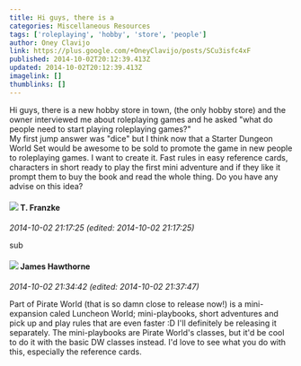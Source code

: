 ```yaml
---
title: Hi guys, there is a
categories: Miscellaneous Resources
tags: ['roleplaying', 'hobby', 'store', 'people']
author: Oney Clavijo
link: https://plus.google.com/+OneyClavijo/posts/SCu3isfc4xF
published: 2014-10-02T20:12:39.413Z
updated: 2014-10-02T20:12:39.413Z
imagelink: []
thumblinks: []
---
```


Hi guys, there is a new hobby store in town, (the only hobby store) and the owner interviewed me about roleplaying games and he asked &quot;what do people need to start playing roleplaying games?&quot;<br />My first jump answer was &quot;dice&quot; but I think now that a Starter Dungeon World Set would be awesome to be sold to promote the game in new people to roleplaying games. I want to create it. Fast rules in easy reference cards, characters in short ready to play the first mini adventure and if they like it prompt them to buy the book and read the whole thing. Do you have any advise on this idea?
<div id='comment z134jl4wtzangbq4q04cehzo5svpcxraqxc0k'>
  <h4><img src='{{site.baseurl}}//images/avatars/110330901807759406775_photo.jpg'> T. Franzke</h4>
      <p><cite>2014-10-02 21:17:25 (edited: 2014-10-02 21:17:25)</cite></p>
        <p>sub</p>
</div>
        

<div id='comment z134jl4wtzangbq4q04cehzo5svpcxraqxc0k'>
  <h4><img src='{{site.baseurl}}//images/avatars/105474339582381748699_photo.jpg'> James Hawthorne</h4>
      <p><cite>2014-10-02 21:34:42 (edited: 2014-10-02 21:37:47)</cite></p>
        <p>Part of Pirate World (that is so damn close to release now!) is a mini-expansion caled Luncheon World; mini-playbooks, short adventures and pick up and play rules that are even faster :D I&#39;ll definitely be releasing it separately. The mini-playbooks are Pirate World&#39;s classes, but it&#39;d be cool to do it with the basic DW classes instead. I&#39;d love to see what you do with this, especially the reference cards.</p>
</div>
        